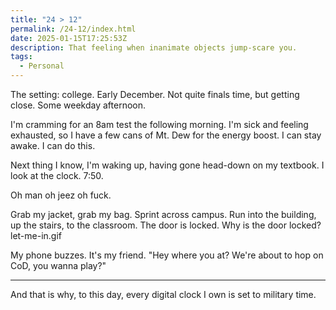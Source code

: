 ```yaml
---
title: "24 > 12"
permalink: /24-12/index.html
date: 2025-01-15T17:25:53Z
description: That feeling when inanimate objects jump-scare you.
tags: 
  - Personal
---
```


The setting: college. Early December. Not quite finals time, but getting close. Some weekday afternoon.

I'm cramming for an 8am test the following morning. I'm sick and feeling exhausted, so I have a few cans of Mt. Dew for the energy boost. I can stay awake. I can do this.

Next thing I know, I'm waking up, having gone head-down on my textbook. I look at the clock. 7:50.

Oh man oh jeez oh fuck.

Grab my jacket, grab my bag. Sprint across campus. Run into the building, up the stairs, to the classroom. The door is locked. Why is the door locked? let-me-in.gif

My phone buzzes. It's my friend. "Hey where you at? We're about to hop on CoD, you wanna play?"

---

And that is why, to this day, every digital clock I own is set to military time.
